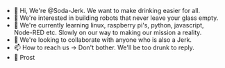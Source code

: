 - 👋 Hi, We're @Soda-Jerk. We want to make drinking easier for all.
- 👀 We're interested in building robots that never leave your glass empty.
- 🌱 We're currently learning linux, raspberry pi's, python, javascript, Node-RED etc. Slowly on our way to making our mission a reality.
- 💞️ We're looking to collaborate with anyone who is also a Jerk.
- 📫 How to reach us -> Don't bother. We'll be too drunk to reply.
- 🍻 Prost

<!---
Soda-Jerk/Soda-Jerk is a ✨ special ✨ repository because its `README.md` (this file) appears on your GitHub profile.
You can click the Preview link to take a look at your changes.
--->
